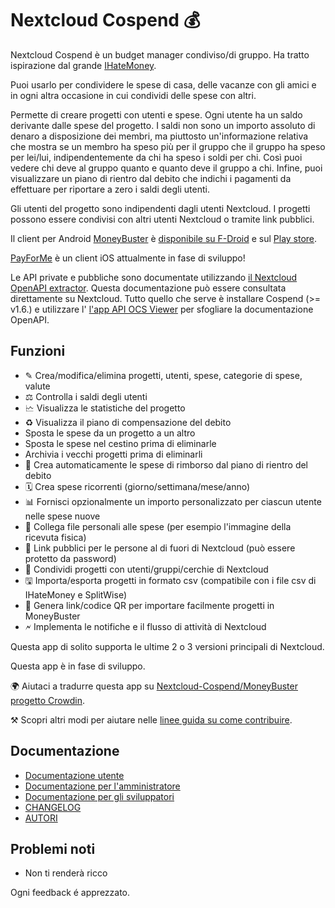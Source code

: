 # Nextcloud Cospend 💰

Nextcloud Cospend è un budget manager condiviso/di gruppo. Ha tratto ispirazione dal grande [IHateMoney](https://github.com/spiral-project/ihatemoney/).

Puoi usarlo per condividere le spese di casa, delle vacanze con gli amici e in ogni altra occasione in cui condividi delle spese con altri.

Permette di creare progetti con utenti e spese. Ogni utente ha un saldo derivante dalle spese del progetto. I saldi non sono un importo assoluto di denaro a disposizione dei membri, ma piuttosto un'informazione relativa che mostra se un membro ha speso più per il gruppo che il gruppo ha speso per lei/lui, indipendentemente da chi ha speso i soldi per chi. Così puoi vedere chi deve al gruppo quanto e quanto deve il gruppo a chi. Infine, puoi visualizzare un piano di rientro dal debito che indichi i pagamenti da effettuare per riportare a zero i saldi degli utenti.

Gli utenti del progetto sono indipendenti dagli utenti Nextcloud. I progetti possono essere condivisi con altri utenti Nextcloud o tramite link pubblici.

Il client per Android [MoneyBuster](https://gitlab.com/eneiluj/moneybuster) è [disponibile su F-Droid](https://f-droid.org/packages/net.eneiluj.moneybuster/) e sul [Play store](https://play.google.com/store/apps/details?id=net.eneiluj.moneybuster).

[PayForMe](https://github.com/mayflower/PayForMe) è un client iOS attualmente in fase di sviluppo!

Le API private e pubbliche sono documentate utilizzando [il Nextcloud OpenAPI extractor](https://github.com/nextcloud/openapi-extractor/). Questa documentazione può essere consultata direttamente su Nextcloud. Tutto quello che serve è installare Cospend (>= v1.6.) e utilizzare l' [l'app API OCS Viewer](https://apps.nextcloud.com/apps/ocs_api_viewer) per sfogliare la documentazione OpenAPI.

## Funzioni

* ✎ Crea/modifica/elimina progetti, utenti, spese, categorie di spese, valute
* ⚖ Controlla i saldi degli utenti
* 🗠 Visualizza le statistiche del progetto
* ♻ Visualizza il piano di compensazione del debito
* Sposta le spese da un progetto a un altro
* Sposta le spese nel cestino prima di eliminarle
* Archivia i vecchi progetti prima di eliminarli
* 🎇 Crea automaticamente le spese di rimborso dal piano di rientro del debito
* 🗓 Crea spese ricorrenti (giorno/settimana/mese/anno)
* 📊 Fornisci opzionalmente un importo personalizzato per ciascun utente nelle spese nuove
* 🔗 Collega file personali alle spese (per esempio l'immagine della ricevuta fisica)
* 👩 Link pubblici per le persone al di fuori di Nextcloud (può essere protetto da password)
* 👫 Condividi progetti con utenti/gruppi/cerchie di Nextcloud
* 🖫 Importa/esporta progetti in formato csv (compatibile con i file csv di IHateMoney e SplitWise)
* 🔗 Genera link/codice QR per importare facilmente progetti in MoneyBuster
* 🗲 Implementa le notifiche e il flusso di attività di Nextcloud

Questa app di solito supporta le ultime 2 o 3 versioni principali di Nextcloud.

Questa app è in fase di sviluppo.

🌍 Aiutaci a tradurre questa app su [Nextcloud-Cospend/MoneyBuster progetto Crowdin](https://crowdin.com/project/moneybuster).

⚒️ Scopri altri modi per aiutare nelle [ linee guida su come contribuire](https://github.com/julien-nc/cospend-nc/blob/master/CONTRIBUTING.md).

## Documentazione

* [Documentazione utente](https://github.com/julien-nc/cospend-nc/blob/master/docs/user.md)
* [Documentazione per l'amministratore](https://github.com/julien-nc/cospend-nc/blob/master/docs/admin.md)
* [Documentazione per gli sviluppatori](https://github.com/julien-nc/cospend-nc/blob/master/docs/dev.md)
* [CHANGELOG](https://github.com/julien-nc/cospend-nc/blob/master/CHANGELOG.md#change-log)
* [AUTORI](https://github.com/julien-nc/cospend-nc/blob/master/AUTHORS.md#authors)

## Problemi noti

* Non ti renderà ricco

Ogni feedback é apprezzato.

